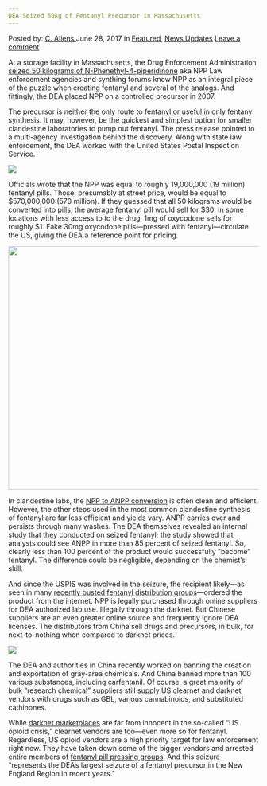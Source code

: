 ```yaml
---
DEA Seized 50kg of Fentanyl Precursor in Massachusetts
---
```

<article class="post-listing post-20947 post type-post status-publish format-standard has-post-thumbnail hentry  tag-50kg tag-dea tag-fentanyl tag-massachusetts tag-precursor tag-seized">
    <div class="post-inner">
        <span>Posted by: <a href="https://www.deepdotweb.com/author/caliens/" title="">C. Aliens </a></span>
    <span>June 28, 2017</span>
    <span>in <a href="https://www.deepdotweb.com/category/deepdot-news/" rel="category tag">Featured</a>, <a href="https://www.deepdotweb.com/category/news-updates/" rel="category tag">News Updates</a></span>
    <span><a href="https://www.deepdotweb.com/2017/06/28/dea-seized-50kg-fentanyl-precursor-massachusetts/#respond">Leave a comment</a></span>
    </p>
    <div class="clear"></div>
    <div class="entry">
    <p>At a storage facility in Massachusetts, the Drug Enforcement Administration <a href="https://www.justice.gov/usao-ma/pr/50-kilos-fentanyl-precursor-chemical-seized-worcester-county">seized 50 kilograms of N-Phenethyl-4-piperidinone</a> aka NPP Law enforcement agencies and synthing forums know NPP as an integral piece of the puzzle when creating fentanyl and several of the analogs. And fittingly, the DEA placed NPP on a controlled precursor in 2007.</p>
    <p>The precursor is neither the only route to fentanyl or useful in only fentanyl synthesis. It may, however, be the quickest and simplest option for smaller clandestine laboratories to pump out fentanyl. The press release pointed to a multi-agency investigation behind the discovery. Along with state law enforcement, the DEA worked with the United States Postal Inspection Service.</p>
    <p><img class="wp-image-20957 aligncenter" src="https://www.deepdotweb.com/wp-content/uploads/2017/06/word-image-181.jpeg" srcset="https://www.deepdotweb.com/wp-content/uploads/2017/06/word-image-181.jpeg 798w, https://www.deepdotweb.com/wp-content/uploads/2017/06/word-image-181-300x173.jpeg 300w" sizes="(max-width: 798px) 100vw, 798px" /></p>
    <p>Officials wrote that the NPP was equal to roughly 19,000,000 (19 million) fentanyl pills. Those, presumably at street price, would be equal to $570,000,000 (570 million). If they guessed that all 50 kilograms would be converted into pills, the average <a href="https://www.deepdotweb.com/tag/fentanyl/">fentanyl</a> pill would sell for $30. In some locations with less access to to the drug, 1mg of oxycodone sells for roughly $1. Fake 30mg oxycodone pills—pressed with fentanyl—circulate the US, giving the DEA a reference point for pricing.</p>
    <p><img class="wp-image-20958 aligncenter" src="https://www.deepdotweb.com/wp-content/uploads/2017/06/word-image-182.jpeg" width="652" height="489" srcset="https://www.deepdotweb.com/wp-content/uploads/2017/06/word-image-182.jpeg 1000w, https://www.deepdotweb.com/wp-content/uploads/2017/06/word-image-182-300x225.jpeg 300w" sizes="(max-width: 652px) 100vw, 652px" /></p>
    <p>In clandestine labs, the <a href="http://www.google.ee/patents/US20130281702">NPP to ANPP conversion</a> is often clean and efficient. However, the other steps used in the most common clandestine synthesis of fentanyl are far less efficient and yields vary. ANPP carries over and persists through many washes. The DEA themselves revealed an internal study that they conducted on seized fentanyl; the study showed that analysts could see ANPP in more than 85 percent of seized fentanyl. So, clearly less than 100 percent of the product would successfully ”become” fentanyl. The difference could be negligible, depending on the chemist&#8217;s skill.</p>
    <p>And since the USPIS was involved in the seizure, the recipient likely—as seen in many <a href="https://www.deepdotweb.com/2017/04/15/feds-intercept-two-fentanyl-analog-packs-china/">recently busted fentanyl distribution groups</a>—ordered the product from the internet. NPP is legally purchased through online suppliers for DEA authorized lab use. Illegally through the darknet. But Chinese suppliers are an even greater online source and frequently ignore DEA licenses. The distributors from China sell drugs and precursors, in bulk, for next-to-nothing when compared to darknet prices.</p>
    <p><img class="wp-image-20959 aligncenter" src="https://www.deepdotweb.com/wp-content/uploads/2017/06/word-image-183.jpeg" srcset="https://www.deepdotweb.com/wp-content/uploads/2017/06/word-image-183.jpeg 800w, https://www.deepdotweb.com/wp-content/uploads/2017/06/word-image-183-300x235.jpeg 300w" sizes="(max-width: 800px) 100vw, 800px" /></p>
    <p>The DEA and authorities in China recently worked on banning the creation and exportation of gray-area chemicals. And China banned more than 100 various substances, including carfentanil. Of course, a great majority of bulk “research chemical” suppliers still supply US clearnet and darknet vendors with drugs such as GBL, various cannabinoids, and substituted cathinones.</p>
    <p>While <a href="https://www.deepdotweb.com/2013/10/28/updated-llist-of-hidden-marketplaces-tor-i2p/">darknet marketplaces</a> are far from innocent in the so-called “US opioid crisis,” clearnet vendors are too—even more so for fentanyl. Regardless, US opioid vendors are a high priority target for law enforcement right now. They have taken down some of the bigger vendors and arrested entire members of <a href="https://www.deepdotweb.com/2017/06/02/massive-pill-pressing-operation-busted-new-york/">fentanyl pill pressing groups</a>. And this seizure “represents the DEA’s largest seizure of a fentanyl precursor in the New England Region in recent years.”</p>
    </div>
    <span style="display:none"><a href="https://www.deepdotweb.com/tag/50kg/" rel="tag">50kg</a> <a href="https://www.deepdotweb.com/tag/dea/" rel="tag">dea</a> <a href="https://www.deepdotweb.com/tag/fentanyl/" rel="tag">fentanyl</a> <a href="https://www.deepdotweb.com/tag/massachusetts/" rel="tag">massachusetts</a> <a href="https://www.deepdotweb.com/tag/precursor/" rel="tag">precursor</a> <a href="https://www.deepdotweb.com/tag/seized/" rel="tag">seized</a></span> <span style="display:none" class="updated">2017-06-28</span>
    <div style="display:none" class="vcard author" itemprop="author" itemscope itemtype="http://schema.org/Person"><strong class="fn" itemprop="name"><a href="https://www.deepdotweb.com/author/caliens/" title="Posts by C. Aliens" rel="author">C. Aliens</a></strong></div>
    </div>
</article>

